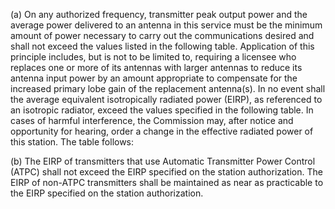 (a) On any authorized frequency, transmitter peak output power and the average power delivered to an antenna in this service must be the minimum amount of power necessary to carry out the communications desired and shall not exceed the values listed in the following table. Application of this principle includes, but is not to be limited to, requiring a licensee who replaces one or more of its antennas with larger antennas to reduce its antenna input power by an amount appropriate to compensate for the increased primary lobe gain of the replacement antenna(s). In no event shall the average equivalent isotropically radiated power (EIRP), as referenced to an isotropic radiator, exceed the values specified in the following table. In cases of harmful interference, the Commission may, after notice and opportunity for hearing, order a change in the effective radiated power of this station. The table follows:

(b) The EIRP of transmitters that use Automatic Transmitter Power Control (ATPC) shall not exceed the EIRP specified on the station authorization. The EIRP of non-ATPC transmitters shall be maintained as near as practicable to the EIRP specified on the station authorization.

